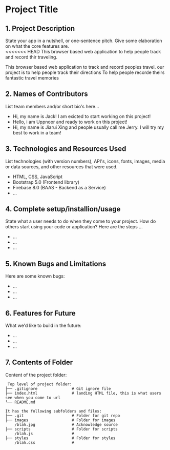 # Project Title

## 1. Project Description
State your app in a nutshell, or one-sentence pitch. Give some elaboration on what the core features are.  
<<<<<<< HEAD
This browser based web application to help people track and record thir traveling.


This browser based web application to track and record peoples travel.
our project is to help people track their directions 
To help people recorde theirs fantastic travel memories

## 2. Names of Contributors
List team members and/or short bio's here... 
* Hi, my name is Jack! I am exicted to start working on this project!
* Hello, i am Uppnoor and ready to work on this project!
* Hi, my name is Jiarui Xing and people usually call me Jerry. I will try my best to work in a team!
	
## 3. Technologies and Resources Used
List technologies (with version numbers), API's, icons, fonts, images, media or data sources, and other resources that were used.
* HTML, CSS, JavaScript
* Bootstrap 5.0 (Frontend library)
* Firebase 8.0 (BAAS - Backend as a Service)
* ...

## 4. Complete setup/installion/usage
State what a user needs to do when they come to your project.  How do others start using your code or application?
Here are the steps ...
* ...
* ...
* ...

## 5. Known Bugs and Limitations
Here are some known bugs:
* ...
* ...
* ...

## 6. Features for Future
What we'd like to build in the future:
* ...
* ...
* ...
	
## 7. Contents of Folder
Content of the project folder:

```
 Top level of project folder: 
├── .gitignore               # Git ignore file
├── index.html               # landing HTML file, this is what users see when you come to url
└── README.md

It has the following subfolders and files:
├── .git                     # Folder for git repo
├── images                   # Folder for images
    /blah.jpg                # Acknowledge source
├── scripts                  # Folder for scripts
    /blah.js                 # 
├── styles                   # Folder for styles
    /blah.css                # 



```


